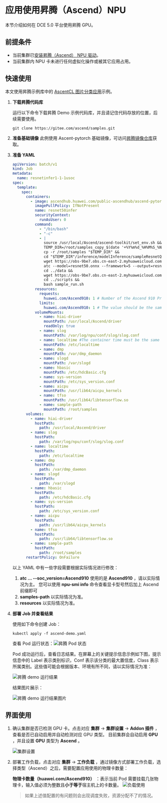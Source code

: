 # 应用使用昇腾（Ascend）NPU

本节介绍如何在 DCE 5.0 平台使用昇腾 GPU。

## 前提条件

- 当前集群已[安装昇腾（Ascend） NPU 驱动](ascend_driver_install.md)。
- 当前集群内 NPU 卡未进行任何虚拟化操作或被其它应用占用。

## 快速使用

本文使用昇腾示例库中的 [AscentCL 图片分类应用](https://gitee.com/ascend/samples/tree/master/inference/modelInference/sampleResnetQuickStart/python)示例。

1. **下载昇腾代码库**

   运行以下命令下载昇腾 Demo 示例代码库，并且请记住代码存放的位置，后续需要使用。

   ```git
   git clone https://gitee.com/ascend/samples.git
   ```

2. **准备基础镜像**
   此例使用 Ascent-pytorch 基础镜像，可访问[昇腾镜像仓库](https://ascendhub.huawei.com/#/index)获取。

3. **准备 YAML**

   ```yaml
   apiVersion: batch/v1
   kind: Job
   metadata:
     name: resnetinfer1-1-1usoc
   spec:
     template:
       spec:
         containers:
           - image: ascendhub.huawei.com/public-ascendhub/ascend-pytorch:23.0.RC2-ubuntu18.04 # Inference image name
             imagePullPolicy: IfNotPresent
             name: resnet50infer
             securityContext:
               runAsUser: 0
             command:
               - "/bin/bash"
               - "-c"
               - |
                 source /usr/local/Ascend/ascend-toolkit/set_env.sh &&
                 TEMP_DIR=/root/samples_copy_$(date '+%Y%m%d_%H%M%S_%N') &&
                 cp -r /root/samples "$TEMP_DIR" &&
                 cd "$TEMP_DIR"/inference/modelInference/sampleResnetQuickStart/python/model &&
                 wget https://obs-9be7.obs.cn-east-2.myhuaweicloud.com/003_Atc_Models/resnet50/resnet50.onnx &&
                 atc --model=resnet50.onnx --framework=5 --output=resnet50 --input_shape="actual_input_1:1,3,224,224"  --soc_version=Ascend910 &&
                 cd ../data &&
                 wget https://obs-9be7.obs.cn-east-2.myhuaweicloud.com/models/aclsample/dog1_1024_683.jpg &&
                 cd ../scripts &&
                 bash sample_run.sh
             resources:
               requests:
                 huawei.com/Ascend910: 1 # Number of the Ascend 910 Processors.
               limits:
                 huawei.com/Ascend910: 1 # The value should be the same as that of requests .
             volumeMounts:
               - name: hiai-driver
                 mountPath: /usr/local/Ascend/driver
                 readOnly: true
               - name: slog
                 mountPath: /var/log/npu/conf/slog/slog.conf
               - name: localtime #The container time must be the same as the host time.
                 mountPath: /etc/localtime
               - name: dmp
                 mountPath: /var/dmp_daemon
               - name: slogd
                 mountPath: /var/slogd
               - name: hbasic
                 mountPath: /etc/hdcBasic.cfg
               - name: sys-version
                 mountPath: /etc/sys_version.conf
               - name: aicpu
                 mountPath: /usr/lib64/aicpu_kernels
               - name: tfso
                 mountPath: /usr/lib64/libtensorflow.so
               - name: sample-path
                 mountPath: /root/samples
         volumes:
           - name: hiai-driver
             hostPath:
               path: /usr/local/Ascend/driver
           - name: slog
             hostPath:
               path: /var/log/npu/conf/slog/slog.conf
           - name: localtime
             hostPath:
               path: /etc/localtime
           - name: dmp
             hostPath:
               path: /var/dmp_daemon
           - name: slogd
             hostPath:
               path: /var/slogd
           - name: hbasic
             hostPath:
               path: /etc/hdcBasic.cfg
           - name: sys-version
             hostPath:
               path: /etc/sys_version.conf
           - name: aicpu
             hostPath:
               path: /usr/lib64/aicpu_kernels
           - name: tfso
             hostPath:
               path: /usr/lib64/libtensorflow.so
           - name: sample-path
             hostPath:
               path: /root/samples
         restartPolicy: OnFailure
   ```

   以上 YAML 中有一些字段需要根据实际情况进行修改：

   1. __atc ... --soc_version=Ascend910__ 使用的是 __Ascend910__ ，请以实际情况为主。
      您可以使用 __npu-smi info__ 命令查看显卡型号然后加上 Ascend 前缀即可
   2. __samples-path__ 以实际情况为准。
   3. __resources__ 以实际情况为准。

4. **部署 Job 并查看结果**

   使用如下命令创建 Job：

   ```shell
   kubectl apply -f ascend-demo.yaml
   ```

   查看 Pod 运行状态：![昇腾 Pod 状态](https://docs.daocloud.io/daocloud-docs-images/docs/zh/docs/kpanda/user-guide/gpu/images/ascend-demo-pod-status.png)

   Pod 成功运行后，查看日志结果。在屏幕上的关键提示信息示例如下图，提示信息中的 Label 表示类别标识，Conf 表示该分类的最大置信度，Class 表示所属类别。这些值可能会根据版本、环境有所不同，请以实际情况为准：

   ![昇腾 demo 运行结果](https://docs.daocloud.io/daocloud-docs-images/docs/zh/docs/kpanda/user-guide/gpu/images/ascend-demo-pod-result.png)

   结果图片展示：

   ![昇腾 demo 运行结果图片](https://docs.daocloud.io/daocloud-docs-images/docs/zh/docs/kpanda/user-guide/gpu/images/ascend-demo-infer-result.png)

## 界面使用

1. 确认集群是否已检测 GPU 卡。点击对应 __集群__ -> __集群设置__ -> __Addon 插件__ ，查看是否已自动启用并自动检测对应 GPU 类型。
    目前集群会自动启用 __GPU__ ，并且设置 __GPU__ 类型为 __Ascend__ 。

    ![集群设置](https://docs.daocloud.io/daocloud-docs-images/docs/zh/docs/kpanda/user-guide/gpu/images/cluster-setting-ascend-gpu.jpg)

2. 部署工作负载，点击对应 __集群__ -> __工作负载__ ，通过镜像方式部署工作负载，选择类型（Ascend）之后，需要配置应用使用的物理卡数量：

    **物理卡数量（huawei.com/Ascend910）** ：表示当前 Pod 需要挂载几张物理卡，输入值必须为整数且**小于等于**宿主机上的卡数量。
    ![负载使用](https://docs.daocloud.io/daocloud-docs-images/docs/zh/docs/kpanda/user-guide/gpu/images/workload_ascendgpu_userguide.jpg)

    > 如果上述值配置的有问题则会出现调度失败，资源分配不了的情况。
